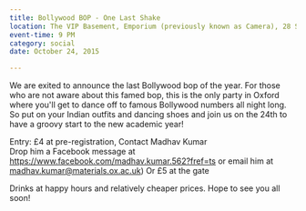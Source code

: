 ```yaml
---
title: Bollywood BOP - One Last Shake
location: The VIP Basement, Emporium (previously known as Camera), 28 St Ebbes Street,Oxford OX1 1PU
event-time: 9 PM
category: social
date: October 24, 2015

---
```


We are exited to announce the last Bollywood bop of the year. For those who are not aware about this famed bop, this is the only party in Oxford where you'll get to dance off to famous Bollywood numbers all night long. So put on your Indian outfits and dancing shoes and join us on the 24th to have a groovy start to the new academic year! 

Entry: £4 at pre-registration, Contact Madhav Kumar  
Drop him a Facebook message at https://www.facebook.com/madhav.kumar.562?fref=ts 
  or email him at  madhav.kumar@materials.ox.ac.uk)
      Or
£5 at the gate

Drinks at happy hours and relatively cheaper prices. Hope to see you all soon!  

